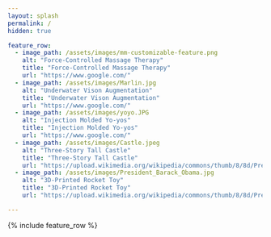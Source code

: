 ```yaml
---
layout: splash
permalink: /
hidden: true

feature_row:
  - image_path: /assets/images/mm-customizable-feature.png
    alt: "Force-Controlled Massage Therapy"
    title: "Force-Controlled Massage Therapy"
    url: "https://www.google.com/"
  - image_path: /assets/images/Marlin.jpg
    alt: "Underwater Vison Augmentation"
    title: "Underwater Vison Augmentation"
    url: "https://www.google.com/"
  - image_path: /assets/images/yoyo.JPG
    alt: "Injection Molded Yo-yos"
    title: "Injection Molded Yo-yos"
    url: "https://www.google.com/"
  - image_path: /assets/images/Castle.jpeg
    alt: "Three-Story Tall Castle"
    title: "Three-Story Tall Castle"
    url: "https://upload.wikimedia.org/wikipedia/commons/thumb/8/8d/President_Barack_Obama.jpg/960px-President_Barack_Obama.jpg"
  - image_path: /assets/images/President_Barack_Obama.jpg
    alt: "3D-Printed Rocket Toy"
    title: "3D-Printed Rocket Toy"
    url: "https://upload.wikimedia.org/wikipedia/commons/thumb/8/8d/President_Barack_Obama.jpg/960px-President_Barack_Obama.jpg"

---
```


{% include feature_row %}
